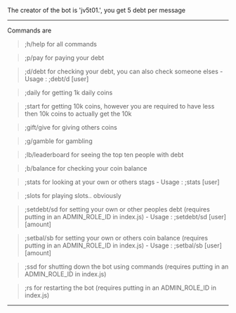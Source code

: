 The creator of the bot is 'jv5t01.', you get 5 debt per message
__________________________________________________________________________
Commands are

> ;h/help for all commands

> ;p/pay for paying your debt

> ;d/debt for checking your debt, you can also check someone elses - Usage : ;debt/d [user]

> ;daily for getting 1k daily coins

> ;start for getting 10k coins, however you are required to have less then 10k coins to actually get the 10k

> ;gift/give for giving others coins

> ;g/gamble for gambling

> ;lb/leaderboard for seeing the top ten people with debt

> ;b/balance for checking your coin balance

> ;stats for looking at your own or others stags - Usage : ;stats [user]

> ;slots for playing slots.. obviously

> ;setdebt/sd for setting your own or other peoples debt (requires putting in an ADMIN_ROLE_ID in index.js) - Usage : ;setdebt/sd [user] [amount]

> ;setbal/sb for setting your own or others coin balance (requires putting in an ADMIN_ROLE_ID in index.js) - Usage : ;setbal/sb [user] [amount]

> ;ssd for shutting down the bot using commands (requires putting in an ADMIN_ROLE_ID in index.js)

> ;rs for restarting the bot (requires putting in an ADMIN_ROLE_ID in index.js)

____________________________________________________________
